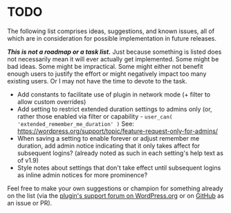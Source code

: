 # TODO

The following list comprises ideas, suggestions, and known issues, all of which are in consideration for possible implementation in future releases.

***This is not a roadmap or a task list.*** Just because something is listed does not necessarily mean it will ever actually get implemented. Some might be bad ideas. Some might be impractical. Some might either not benefit enough users to justify the effort or might negatively impact too many existing users. Or I may not have the time to devote to the task.

* Add constants to facilitate use of plugin in network mode (+ filter to allow custom overrides)
* Add setting to restrict extended duration settings to admins only (or, rather those enabled via filter or capability - `user_can( 'extended_remember_me_duration' )`
  See: https://wordpress.org/support/topic/feature-request-only-for-admins/
* When saving a setting to enable forever or adjust remember me duration, add admin notice indicating that it only takes affect for subsequent logins? (already noted as such in each setting's help text as of v1.9)
* Style notes about settings that don't take effect until subsequent logins as inline admin notices for more prominence?

Feel free to make your own suggestions or champion for something already on the list (via the [plugin's support forum on WordPress.org](https://wordpress.org/support/plugin/remember-me-controls/) or on [GitHub](https://github.com/coffee2code/remember-me-controls/) as an issue or PR).